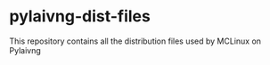 pylaivng-dist-files
===================

This repository contains all the distribution files used by MCLinux on Pylaivng
